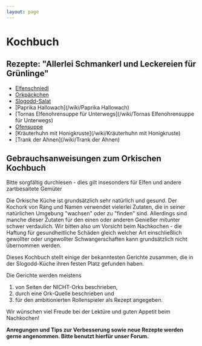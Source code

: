```yaml
---
layout: page
---
```


Kochbuch
========

Rezepte: "Allerlei Schmankerl und Leckereien für Grünlinge"
-----------------------------------------------------------

* [Elfenschniedl](/wiki/Elfenschniedl)
* [Orkpäckchen](/wiki/Orkpäckchen)
* [Slogodd-Salat](/wiki/Slogodd-Salat)
* [Paprika Hallowach](/wiki/Paprika Hallowach)
* [Tornas Elfenohrensuppe für Unterwegs](/wiki/Tornas Elfenohrensuppe für Unterwegs)
* [Ofensuppe](/wiki/Ofensuppe)
* [Kräuterhuhn mit Honigkruste](/wiki/Kräuterhuhn mit Honigkruste)
* [Trank der Ahnen](/wiki/Trank der Ahnen)

Gebrauchsanweisungen zum Orkischen Kochbuch
-------------------------------------------

Bitte sorgfältig durchlesen - dies gilt insesonders für Elfen und andere zartbesaitete Gemüter

Die Orkische Küche ist grundsätzlich sehr natürlich und gesund. Der Kochork von Rang und Namen verwendet vielerlei Zutaten, die in seiner natürlichen Umgebung "wachsen" oder zu "finden" sind. Allerdings sind manche dieser Zutaten für den einen oder anderen Genießer mitunter schwer verdaulich. Wir bitten also um Vorsicht beim Nachkochen - die Haftung für gesundheitliche Schäden gleich welcher Art einschließlich gewollter oder ungewollter Schwangerschaften kann grundsätzlich nicht übernommen werden.

Dieses Kochbuch stellt einige der bekanntesten Gerichte zusammen, die in der Slogodd-Küche ihren festen Platz gefunden haben.

Die Gerichte werden meistens  
1. von Seiten der NICHT-Orks beschrieben,  
2. durch eine Ork-Quelle beschrieben und  
3. für den ambitionierten Rollenspieler als Rezept angegeben. 

Wir wünschen viel Freude bei der Lektüre und guten Appetit beim Nachkochen! 

**Anregungen und Tips zur Verbesserung sowie neue Rezepte werden gerne angenommen. Bitte benutzt hierfür unser Forum.**